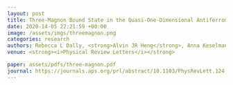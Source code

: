 ```yaml
---
layout: post
title: Three-Magnon Bound State in the Quasi-One-Dimensional Antiferromagnet a-NaMnO2
date: 2020-14-05 22:21:59 +00:00
image: /assets/imgs/threemagnon.png
categories: research
authors: Rebecca L Dally, <strong>Alvin JR Heng</strong>, Anna Keselman, Mitchell M Bordelon, Matthew B Stone, Leon Balents, Stephen D Wilson
venue: <strong><i>Physical Review Letters</i></strong>

paper: assets/pdfs/three-magnon.pdf
journal: https://journals.aps.org/prl/abstract/10.1103/PhysRevLett.124.197203
---
```

